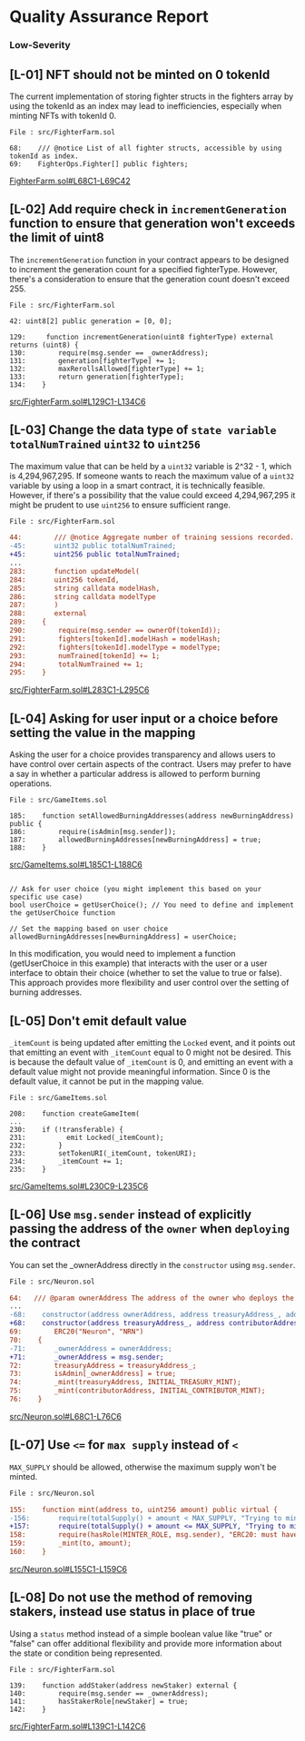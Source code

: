 # Quality Assurance Report

### Low-Severity

## [L-01] NFT should not be minted on 0 tokenId

The current implementation of storing fighter structs in the fighters array by using the tokenId as an index may lead to inefficiencies, especially when minting NFTs with tokenId 0.

```solidity
File : src/FighterFarm.sol

68:    /// @notice List of all fighter structs, accessible by using tokenId as index.
69:    FighterOps.Fighter[] public fighters;

```

[FighterFarm.sol#L68C1-L69C42](https://github.com/code-423n4/2024-02-ai-arena/blob/main/src/FighterFarm.sol#L68C1-L69C42)

## [L-02] Add require check in `incrementGeneration` function to ensure that generation won't exceeds the limit of uint8

The `incrementGeneration` function in your contract appears to be designed to increment the generation count for a specified fighterType. However, there's a consideration to ensure that the generation count doesn't exceed 255.

```solidity
File : src/FighterFarm.sol

42: uint8[2] public generation = [0, 0];

129:     function incrementGeneration(uint8 fighterType) external returns (uint8) {
130:        require(msg.sender == _ownerAddress);
131:        generation[fighterType] += 1;
132:        maxRerollsAllowed[fighterType] += 1;
133:        return generation[fighterType];
134:    }

```

[src/FighterFarm.sol#L129C1-L134C6](https://github.com/code-423n4/2024-02-ai-arena/blob/main/src/FighterFarm.sol#L129C1-L134C6)

## [L-03] Change the data type of `state variable` `totalNumTrained` `uint32` to `uint256`

The maximum value that can be held by a `uint32` variable is 2^32 - 1, which is 4,294,967,295. If someone wants to reach the maximum value of a `uint32` variable by using a loop in a smart contract, it is technically feasible. However, if there's a possibility that the value could exceed 4,294,967,295 it might be prudent to use `uint256` to ensure sufficient range.

```diff
File : src/FighterFarm.sol

44:        /// @notice Aggregate number of training sessions recorded.
-45:       uint32 public totalNumTrained;
+45:       uint256 public totalNumTrained;
...
283:       function updateModel(
284:       uint256 tokenId,
285:       string calldata modelHash,
286:       string calldata modelType
287:       )
288:       external
289:    {
290:        require(msg.sender == ownerOf(tokenId));
291:        fighters[tokenId].modelHash = modelHash;
292:        fighters[tokenId].modelType = modelType;
293:        numTrained[tokenId] += 1;
294:        totalNumTrained += 1;
295:    }

```

[src/FighterFarm.sol#L283C1-L295C6](https://github.com/code-423n4/2024-02-ai-arena/blob/main/src/FighterFarm.sol#L283C1-L295C6)

## [L-04] Asking for user input or a choice before setting the value in the mapping

Asking the user for a choice provides transparency and allows users to have control over certain aspects of the contract. Users may prefer to have a say in whether a particular address is allowed to perform burning operations.

```solidity
File : src/GameItems.sol

185:    function setAllowedBurningAddresses(address newBurningAddress) public {
186:        require(isAdmin[msg.sender]);
187:        allowedBurningAddresses[newBurningAddress] = true;
188:    }

```

[src/GameItems.sol#L185C1-L188C6](https://github.com/code-423n4/2024-02-ai-arena/blob/main/src/GameItems.sol#L185C1-L188C6)

```

// Ask for user choice (you might implement this based on your specific use case)
bool userChoice = getUserChoice(); // You need to define and implement the getUserChoice function

// Set the mapping based on user choice
allowedBurningAddresses[newBurningAddress] = userChoice;

```

In this modification, you would need to implement a function (getUserChoice in this example) that interacts with the user or a user interface to obtain their choice (whether to set the value to true or false). This approach provides more flexibility and user control over the setting of burning addresses.

## [L-05] Don't emit default value

`_itemCount` is being updated after emitting the `Locked` event, and it points out that emitting an event with `_itemCount` equal to 0 might not be desired. This is because the default value of `_itemCount` is 0, and emitting an event with a default value might not provide meaningful information. Since 0 is the default value, it cannot be put in the mapping value.

```solidity
File : src/GameItems.sol

208:    function createGameItem(
...
230:    if (!transferable) {
231:          emit Locked(_itemCount);
232:        }
233:        setTokenURI(_itemCount, tokenURI);
234:        _itemCount += 1;
235:    }

```

[src/GameItems.sol#L230C9-L235C6](https://github.com/code-423n4/2024-02-ai-arena/blob/main/src/GameItems.sol#L230C9-L235C6)

## [L-06] Use `msg.sender` instead of explicitly passing the address of the `owner` when `deploying` the contract

You can set the \_ownerAddress directly in the `constructor` using `msg.sender`.

```diff
File : src/Neuron.sol

64:   /// @param ownerAddress The address of the owner who deploys the contract
...
-68:    constructor(address ownerAddress, address treasuryAddress_, address contributorAddress)
+68:    constructor(address treasuryAddress_, address contributorAddress)
69:        ERC20("Neuron", "NRN")
70:    {
-71:       _ownerAddress = ownerAddress;
+71:       _ownerAddress = msg.sender;
72:        treasuryAddress = treasuryAddress_;
73:        isAdmin[_ownerAddress] = true;
74:        _mint(treasuryAddress, INITIAL_TREASURY_MINT);
75:        _mint(contributorAddress, INITIAL_CONTRIBUTOR_MINT);
76:    }

```

[src/Neuron.sol#L68C1-L76C6](https://github.com/code-423n4/2024-02-ai-arena/blob/main/src/Neuron.sol#L68C1-L76C6)

## [L-07] Use `<=` for `max supply` instead of `<`

`MAX_SUPPLY` should be allowed, otherwise the maximum supply won't be minted.

```diff
File : src/Neuron.sol

155:    function mint(address to, uint256 amount) public virtual {
-156:       require(totalSupply() + amount < MAX_SUPPLY, "Trying to mint more than the max supply");
+157:       require(totalSupply() + amount <= MAX_SUPPLY, "Trying to mint more than or equal to the max supply");
158:        require(hasRole(MINTER_ROLE, msg.sender), "ERC20: must have minter role to mint");
159:        _mint(to, amount);
160:    }

```

[src/Neuron.sol#L155C1-L159C6](https://github.com/code-423n4/2024-02-ai-arena/blob/main/src/Neuron.sol#L155C1-L159C6)

## [L-08] Do not use the method of removing stakers, instead use status in place of true

Using a `status` method instead of a simple boolean value like "true" or "false" can offer additional flexibility and provide more information about the state or condition being represented.

```solidity
File : src/FighterFarm.sol

139:    function addStaker(address newStaker) external {
140:        require(msg.sender == _ownerAddress);
141:        hasStakerRole[newStaker] = true;
142:    }

```

[src/FighterFarm.sol#L139C1-L142C6](https://github.com/code-423n4/2024-02-ai-arena/blob/main/src/FighterFarm.sol#L139C1-L142C6)